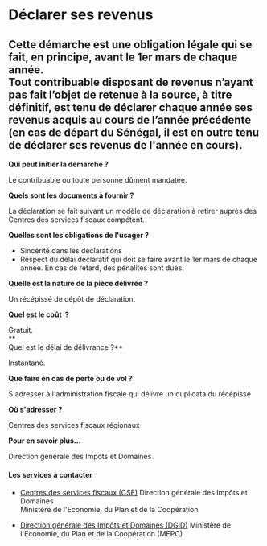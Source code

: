 # Déclarer ses revenus

Cette démarche est une obligation légale qui se fait, en principe, avant le 1er mars de chaque année.  
Tout contribuable disposant de revenus n’ayant pas fait l’objet de retenue à la source, à titre définitif, est tenu de déclarer chaque année ses revenus acquis au cours de l’année précédente (en cas de départ du Sénégal, il est en outre tenu de déclarer ses revenus de l'année en cours).
-------------------------------------------------------------------------------------------------------------------------------------------------------------------------------------------------------------------------------------------------------------------------------------------------------------------------------------------------------------------------------------------------------

**Qui peut initier la démarche ?**

Le contribuable ou toute personne dûment mandatée.  

**Quels sont les documents à fournir ?**

La déclaration se fait suivant un modèle de déclaration à retirer auprès des Centres des services fiscaux compétent.  

**Quelles sont les obligations de l'usager ?**

*   Sincérité dans les déclarations
*   Respect du délai déclaratif qui doit se faire avant le 1er mars de chaque année. En cas de retard, des pénalités sont dues.

**Quelle est la nature de la pièce délivrée ?**

Un récépissé de dépôt de déclaration.

**Quel est le coût  ?**

Gratuit.  
**  
Quel est le délai de délivrance ?**

Instantané.  

**Que faire en cas de perte ou de vol ?**

S'adresser à l'administration fiscale qui délivre un duplicata du récépissé

**Où s'adresser ?**

Centres des services fiscaux régionaux  

**Pour en savoir plus...**

Direction générale des Impôts et Domaines

#### Les services à contacter

*   [Centres des services fiscaux (CSF)](../../../services/centres-des-services-fiscaux-csf.md) Direction générale des Impôts et Domaines  
    Ministère de l'Economie, du Plan et de la Coopération  
    
*   [Direction générale des Impôts et Domaines (DGID)](../../../services/direction-generale-des-impots-et-domaines-dgid.md) Ministère de l'Economie, du Plan et de la Coopération (MEPC)